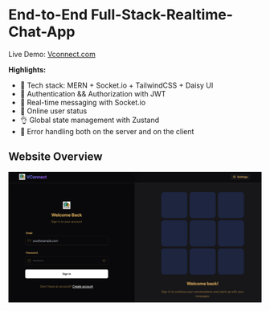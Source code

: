 # End-to-End Full-Stack-Realtime-Chat-App

Live Demo: [Vconnect.com](https://full-stack-realtime-chat-app-ovyd.onrender.com)

**Highlights:**

- 🌟 Tech stack: MERN + Socket.io + TailwindCSS + Daisy UI
- 🎃 Authentication && Authorization with JWT
- 👾 Real-time messaging with Socket.io
- 🚀 Online user status
- 👌 Global state management with Zustand
- 🐞 Error handling both on the server and on the client

## Website Overview
![WebSite Overview](frontend/public/website_overview.png)




